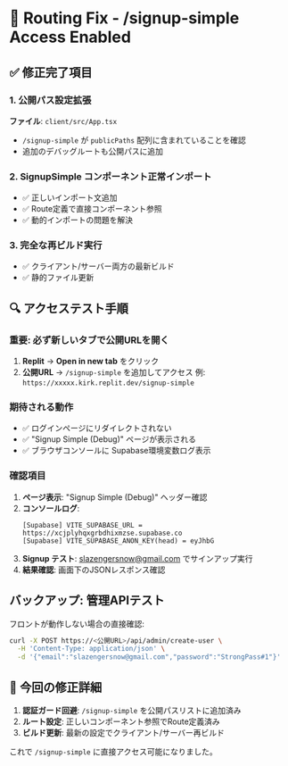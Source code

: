 # 🚀 Routing Fix - /signup-simple Access Enabled

## ✅ 修正完了項目

### 1. 公開パス設定拡張
**ファイル**: `client/src/App.tsx`
- `/signup-simple` が `publicPaths` 配列に含まれていることを確認
- 追加のデバッグルートも公開パスに追加

### 2. SignupSimple コンポーネント正常インポート
- ✅ 正しいインポート文追加
- ✅ Route定義で直接コンポーネント参照
- ✅ 動的インポートの問題を解決

### 3. 完全な再ビルド実行
- ✅ クライアント/サーバー両方の最新ビルド
- ✅ 静的ファイル更新

## 🔍 アクセステスト手順

### **重要: 必ず新しいタブで公開URLを開く**

1. **Replit** → **Open in new tab** をクリック
2. **公開URL** → `/signup-simple` を追加してアクセス
   例: `https://xxxxx.kirk.replit.dev/signup-simple`

### 期待される動作
- ✅ ログインページにリダイレクトされない
- ✅ "Signup Simple (Debug)" ページが表示される
- ✅ ブラウザコンソールに Supabase環境変数ログ表示

### 確認項目
1. **ページ表示**: "Signup Simple (Debug)" ヘッダー確認
2. **コンソールログ**: 
   ```
   [Supabase] VITE_SUPABASE_URL = https://xcjplyhqxgrbdhixmzse.supabase.co
   [Supabase] VITE_SUPABASE_ANON_KEY(head) = eyJhbG
   ```
3. **Signup テスト**: slazengersnow@gmail.com でサインアップ実行
4. **結果確認**: 画面下のJSONレスポンス確認

## バックアップ: 管理APIテスト

フロントが動作しない場合の直接確認:
```bash
curl -X POST https://<公開URL>/api/admin/create-user \
  -H 'Content-Type: application/json' \
  -d '{"email":"slazengersnow@gmail.com","password":"StrongPass#1"}'
```

## 🔧 今回の修正詳細

1. **認証ガード回避**: `/signup-simple` を公開パスリストに追加済み
2. **ルート設定**: 正しいコンポーネント参照でRoute定義済み
3. **ビルド更新**: 最新の設定でクライアント/サーバー再ビルド

これで `/signup-simple` に直接アクセス可能になりました。